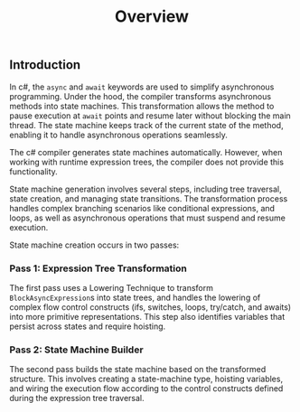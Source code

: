 ﻿---
layout: default
title: Overview
parent: State Machines
nav_order: 1
---
## Introduction

In c#, the `async` and `await` keywords are used to simplify asynchronous programming. Under the hood, the compiler transforms 
asynchronous methods into state machines. This transformation allows the method to pause execution at `await` points and resume 
later without blocking the main thread. The state machine keeps track of the current state of the method, enabling it to handle 
asynchronous operations seamlessly.

The c# compiler generates state machines automatically. However, when working with runtime expression trees, the compiler does 
not provide this functionality. 

State machine generation involves several steps, including tree traversal, state creation, and managing state transitions. The 
transformation process handles complex branching scenarios like conditional expressions, and loops, as well as asynchronous 
operations that must suspend and resume execution.

State machine creation occurs in two passes:

### Pass 1: Expression Tree Transformation
The first pass uses a Lowering Technique to transform `BlockAsyncExpression`s into state trees, and handles the lowering of
complex flow control constructs (ifs, switches, loops, try/catch, and awaits) into more primitive representations. This step 
also identifies variables that persist across states and require hoisting.

### Pass 2: State Machine Builder
The second pass builds the state machine based on the transformed structure. This involves creating a state-machine type,
hoisting variables, and wiring the execution flow according to the control constructs defined during the expression tree traversal.

